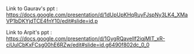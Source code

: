Link to Gaurav's ppt :  
https://docs.google.com/presentation/d/1dUpUpKHqRuyFJspNy3LK4_XMaVP1bDKYjdTCE4fnY10/edit#slide=id.p

Link to Arpit's ppt :
https://docs.google.com/presentation/d/1GygRQavellf2iqjMlT_xR-ciUulCbKxFCsg00hE6RZw/edit#slide=id.g6490f802dc_0_0
